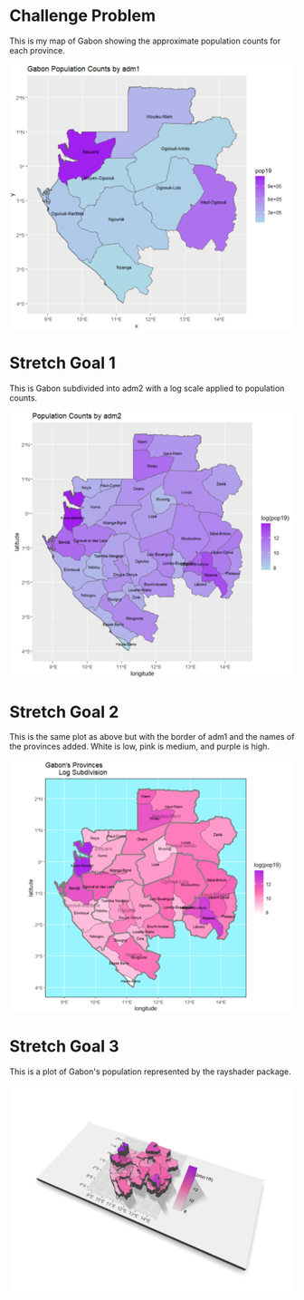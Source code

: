 # Challenge Problem
This is my map of Gabon showing the approximate population counts for each province.

![plot_1](gabon_pop_counts.png)

# Stretch Goal 1
This is Gabon subdivided into adm2 with a log scale applied to population counts.

![plot_2](gabon_stretch1.png)


# Stretch Goal 2
This is the same plot as above but with the border of adm1 and the names of the provinces added.  White is low, pink is medium, and purple is high.

![plot_3](gabon_stretch2.png)


# Stretch Goal 3
This is a plot of Gabon's population represented by the rayshader package.

![plot_4](gabon_shader.png)
